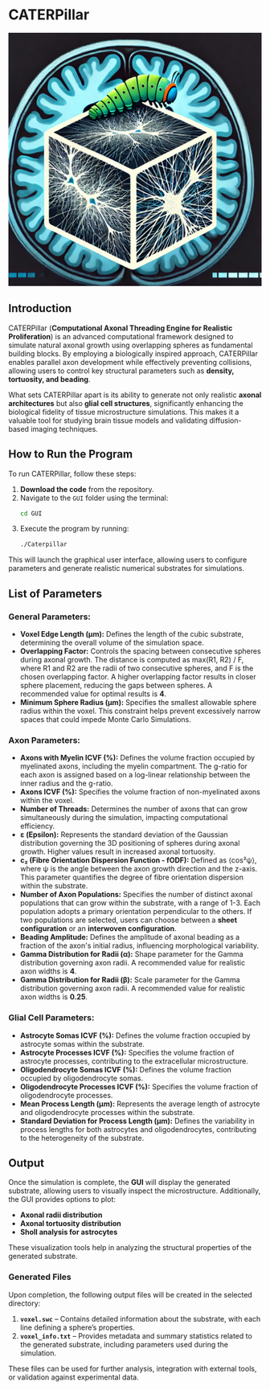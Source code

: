 # CATERPillar
![Alt text](logo_catrepillar.png)

## **Introduction**
CATERPillar (**Computational Axonal Threading Engine for Realistic Proliferation**) is an advanced computational framework designed to simulate natural axonal growth using overlapping spheres as fundamental building blocks. By employing a biologically inspired approach, CATERPillar enables parallel axon development while effectively preventing collisions, allowing users to control key structural parameters such as **density, tortuosity, and beading**.

What sets CATERPillar apart is its ability to generate not only realistic **axonal architectures** but also **glial cell structures**, significantly enhancing the biological fidelity of tissue microstructure simulations. This makes it a valuable tool for studying brain tissue models and validating diffusion-based imaging techniques.

## **How to Run the Program**
To run CATERPillar, follow these steps:

1. **Download the code** from the repository.
2. Navigate to the `GUI` folder using the terminal:
   ```bash
   cd GUI
   ```
3. Execute the program by running:
   ```bash
   ./Caterpillar
   ```

This will launch the graphical user interface, allowing users to configure parameters and generate realistic numerical substrates for simulations.


## **List of Parameters**

### **General Parameters:**
- **Voxel Edge Length (μm):** Defines the length of the cubic substrate, determining the overall volume of the simulation space.
- **Overlapping Factor:** Controls the spacing between consecutive spheres during axonal growth. The distance is computed as max(R1, R2) / F, where R1 and R2 are the radii of two consecutive spheres, and F is the chosen overlapping factor. A higher overlapping factor results in closer sphere placement, reducing the gaps between spheres. A recommended value for optimal results is **4**.
- **Minimum Sphere Radius (μm):** Specifies the smallest allowable sphere radius within the voxel. This constraint helps prevent excessively narrow spaces that could impede Monte Carlo Simulations.

### **Axon Parameters:**
- **Axons with Myelin ICVF (%):** Defines the volume fraction occupied by myelinated axons, including the myelin compartment. The g-ratio for each axon is assigned based on a log-linear relationship between the inner radius and the g-ratio.
- **Axons ICVF (%):** Specifies the volume fraction of non-myelinated axons within the voxel.
- **Number of Threads:** Determines the number of axons that can grow simultaneously during the simulation, impacting computational efficiency.
- **ε (Epsilon):** Represents the standard deviation of the Gaussian distribution governing the 3D positioning of spheres during axonal growth. Higher values result in increased axonal tortuosity.
- **c₂ (Fibre Orientation Dispersion Function - fODF):** Defined as ⟨cos²ψ⟩, where ψ is the angle between the axon growth direction and the z-axis. This parameter quantifies the degree of fibre orientation dispersion within the substrate.
- **Number of Axon Populations:** Specifies the number of distinct axonal populations that can grow within the substrate, with a range of 1-3. Each population adopts a primary orientation perpendicular to the others. If two populations are selected, users can choose between a **sheet configuration** or an **interwoven configuration**.
- **Beading Amplitude:** Defines the amplitude of axonal beading as a fraction of the axon's initial radius, influencing morphological variability.
- **Gamma Distribution for Radii (α):** Shape parameter for the Gamma distribution governing axon radii. A recommended value for realistic axon widths is **4**.
- **Gamma Distribution for Radii (β):** Scale parameter for the Gamma distribution governing axon radii. A recommended value for realistic axon widths is **0.25**.

### **Glial Cell Parameters:**
- **Astrocyte Somas ICVF (%):** Defines the volume fraction occupied by astrocyte somas within the substrate.
- **Astrocyte Processes ICVF (%):** Specifies the volume fraction of astrocyte processes, contributing to the extracellular microstructure.
- **Oligodendrocyte Somas ICVF (%):** Defines the volume fraction occupied by oligodendrocyte somas.
- **Oligodendrocyte Processes ICVF (%):** Specifies the volume fraction of oligodendrocyte processes.
- **Mean Process Length (μm):** Represents the average length of astrocyte and oligodendrocyte processes within the substrate.
- **Standard Deviation for Process Length (μm):** Defines the variability in process lengths for both astrocytes and oligodendrocytes, contributing to the heterogeneity of the substrate.

## **Output**

Once the simulation is complete, the **GUI** will display the generated substrate, allowing users to visually inspect the microstructure. Additionally, the GUI provides options to plot:
- **Axonal radii distribution**
- **Axonal tortuosity distribution**
- **Sholl analysis for astrocytes**

These visualization tools help in analyzing the structural properties of the generated substrate.

### **Generated Files**
Upon completion, the following output files will be created in the selected directory:

1. **`voxel.swc`** – Contains detailed information about the substrate, with each line defining a sphere’s properties.
2. **`voxel_info.txt`** – Provides metadata and summary statistics related to the generated substrate, including parameters used during the simulation.

These files can be used for further analysis, integration with external tools, or validation against experimental data.


